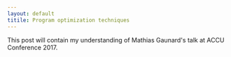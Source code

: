 ```yaml
---
layout: default
titile: Program optimization techniques
---
```


This post will contain my understanding of Mathias Gaunard's talk at ACCU Conference 2017.

